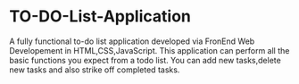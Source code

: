 # TO-DO-List-Application
A fully functional to-do list application developed via FronEnd Web Developement in HTML,CSS,JavaScript.
This application can perform all the basic functions you expect from a todo list.
You can add new tasks,delete new tasks and also strike off completed tasks.
